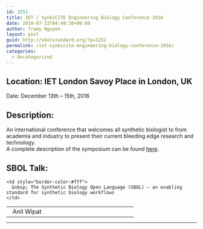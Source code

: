 ```yaml
---
id: 3251
title: IET / SynbiCITE Engineering Biology Conference 2016
date: 2018-07-22T04:49:10+00:00
author: Tramy Nguyen
layout: post
guid: http://sbolstandard.org/?p=3251
permalink: /iet-synbicite-engineering-biology-conference-2016/
categories:
  - Uncategorized
---
```

## Location: IET London Savoy Place in London, UK  
Date: December 13th &#8211; 15th, 2016  


## Description:

An international conference that welcomes all synthetic biologist to from academia and industry to present their current bleeding edge research and technology.  
A complete description of the symposium can be found [here](https://communities.theiet.org/communities/events/item/547/75/13435).

## SBOL Talk:

<table style="width:90%;border-color:#fff;margin-bottom:0px">
  <tr>
    <td style="border-color:#fff; width:30%;">
      &nbsp; Anil Wipat
    </td>
    
    <td style="border-color:#fff">
      &nbsp; The Synthetic Biology Open Language (SBOL) – an enabling standard for synthetic biology workflows
    </td>
  </tr>
</table>

****